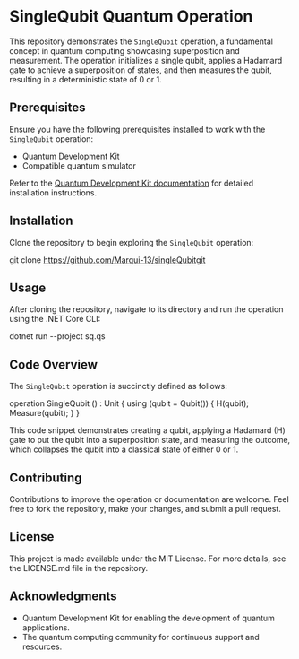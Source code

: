 # SingleQubit Quantum Operation

This repository demonstrates the `SingleQubit` operation, a fundamental concept in quantum computing showcasing superposition and measurement. The operation initializes a single qubit, applies a Hadamard gate to achieve a superposition of states, and then measures the qubit, resulting in a deterministic state of 0 or 1.

## Prerequisites

Ensure you have the following prerequisites installed to work with the `SingleQubit` operation:

- Quantum Development Kit
- Compatible quantum simulator

Refer to the [Quantum Development Kit documentation](https://docs.microsoft.com/quantum/) for detailed installation instructions.

## Installation

Clone the repository to begin exploring the `SingleQubit` operation:


git clone https://github.com/Marqui-13/singleQubitgit


## Usage

After cloning the repository, navigate to its directory and run the operation using the .NET Core CLI:


dotnet run --project sq.qs


## Code Overview

The `SingleQubit` operation is succinctly defined as follows:


operation SingleQubit () : Unit {
    using (qubit = Qubit()) {
        H(qubit);
        Measure(qubit);
    }
}


This code snippet demonstrates creating a qubit, applying a Hadamard (H) gate to put the qubit into a superposition state, and measuring the outcome, which collapses the qubit into a classical state of either 0 or 1.

## Contributing

Contributions to improve the operation or documentation are welcome. Feel free to fork the repository, make your changes, and submit a pull request.

## License

This project is made available under the MIT License. For more details, see the LICENSE.md file in the repository.

## Acknowledgments

- Quantum Development Kit for enabling the development of quantum applications.
- The quantum computing community for continuous support and resources.
